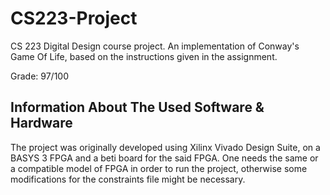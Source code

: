 # CS223-Project
CS 223 Digital Design course project. An implementation of Conway's Game Of Life, based on the instructions given in the assignment.

Grade: 97/100

## Information About The Used Software & Hardware
The project was originally developed using Xilinx Vivado Design Suite, on a BASYS 3 FPGA and a beti board for the said FPGA. One needs the same or a compatible model of FPGA in order to run the project, otherwise some modifications for the constraints file might be necessary.
